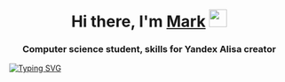 <h1 align="center">Hi there, I'm <a href="https://www.youtube.com/watch?v=dQw4w9WgXcQ&pp=ygUXbmV2ZXIgZ29ubmEgZ2l2ZSB5b3UgdXA%3D" target="_blank">Mark</a> 
<img src="https://github.com/blackcater/blackcater/raw/main/images/Hi.gif" height="32"/></h1>
<h3 align="center">Computer science student, skills for Yandex Alisa creator</h3>

[![Typing SVG](https://readme-typing-svg.herokuapp.com?color=%2336BCF7&lines=Face+recognition+programm)](https://git.io/typing-svg)
